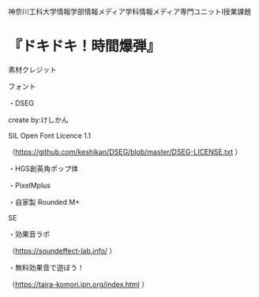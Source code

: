 神奈川工科大学情報学部情報メディア学科情報メディア専門ユニットⅠ授業課題

# 『ドキドキ！時間爆弾』

素材クレジット

フォント

・DSEG

create by:けしかん


SIL Open Font Licence 1.1

（https://github.com/keshikan/DSEG/blob/master/DSEG-LICENSE.txt ）

・HGS創英角ポップ体

・PixelMplus

・自家製 Rounded M+


SE

・効果音ラボ

（https://soundeffect-lab.info/ ）

・無料効果音で遊ぼう！

（https://taira-komori.jpn.org/index.html ）

